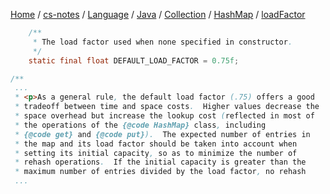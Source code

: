 [Home](https://mengxianbin.github.io) /
[cs-notes](https://mengxianbin.github.io/cs-notes/site) /
[Language](https://mengxianbin.github.io/cs-notes/site/Language) /
[Java](https://mengxianbin.github.io/cs-notes/site/Language/Java) /
[Collection](https://mengxianbin.github.io/cs-notes/site/Language/Java/Collection) /
[HashMap](https://mengxianbin.github.io/cs-notes/site/Language/Java/Collection/HashMap) /
[loadFactor](https://mengxianbin.github.io/cs-notes/site/Language/Java/Collection/HashMap/loadFactor)

```java
    /**
     * The load factor used when none specified in constructor.
     */
    static final float DEFAULT_LOAD_FACTOR = 0.75f;
```

```java
/**
 ...
 * <p>As a general rule, the default load factor (.75) offers a good
 * tradeoff between time and space costs.  Higher values decrease the
 * space overhead but increase the lookup cost (reflected in most of
 * the operations of the {@code HashMap} class, including
 * {@code get} and {@code put}).  The expected number of entries in
 * the map and its load factor should be taken into account when
 * setting its initial capacity, so as to minimize the number of
 * rehash operations.  If the initial capacity is greater than the
 * maximum number of entries divided by the load factor, no rehash
 ...
```

